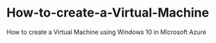 # How-to-create-a-Virtual-Machine
How to create a Virtual Machine using Windows 10 in Microsoft Azure 
